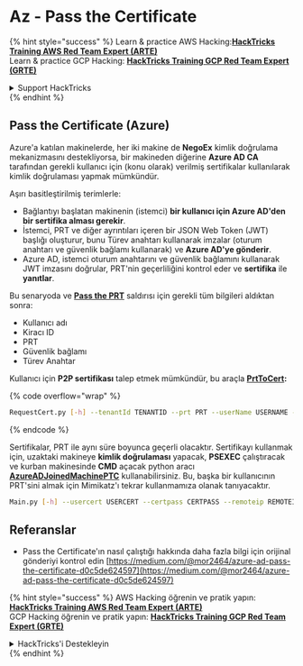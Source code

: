 # Az - Pass the Certificate

{% hint style="success" %}
Learn & practice AWS Hacking:<img src="../../../.gitbook/assets/image (1) (1) (1) (1).png" alt="" data-size="line">[**HackTricks Training AWS Red Team Expert (ARTE)**](https://training.hacktricks.xyz/courses/arte)<img src="../../../.gitbook/assets/image (1) (1) (1) (1).png" alt="" data-size="line">\
Learn & practice GCP Hacking: <img src="../../../.gitbook/assets/image (2) (1).png" alt="" data-size="line">[**HackTricks Training GCP Red Team Expert (GRTE)**<img src="../../../.gitbook/assets/image (2) (1).png" alt="" data-size="line">](https://training.hacktricks.xyz/courses/grte)

<details>

<summary>Support HackTricks</summary>

* Check the [**subscription plans**](https://github.com/sponsors/carlospolop)!
* **Join the** 💬 [**Discord group**](https://discord.gg/hRep4RUj7f) or the [**telegram group**](https://t.me/peass) or **follow** us on **Twitter** 🐦 [**@hacktricks\_live**](https://twitter.com/hacktricks_live)**.**
* **Share hacking tricks by submitting PRs to the** [**HackTricks**](https://github.com/carlospolop/hacktricks) and [**HackTricks Cloud**](https://github.com/carlospolop/hacktricks-cloud) github repos.

</details>
{% endhint %}

## Pass the Certificate (Azure)

Azure'a katılan makinelerde, her iki makine de **NegoEx** kimlik doğrulama mekanizmasını destekliyorsa, bir makineden diğerine **Azure AD CA** tarafından gerekli kullanıcı için (konu olarak) verilmiş sertifikalar kullanılarak kimlik doğrulaması yapmak mümkündür.

Aşırı basitleştirilmiş terimlerle:

* Bağlantıyı başlatan makinenin (istemci) **bir kullanıcı için Azure AD'den bir sertifika alması gerekir**.
* İstemci, PRT ve diğer ayrıntıları içeren bir JSON Web Token (JWT) başlığı oluşturur, bunu Türev anahtarı kullanarak imzalar (oturum anahtarı ve güvenlik bağlamı kullanarak) ve **Azure AD'ye gönderir**.
* Azure AD, istemci oturum anahtarını ve güvenlik bağlamını kullanarak JWT imzasını doğrular, PRT'nin geçerliliğini kontrol eder ve **sertifika** ile **yanıtlar**.

Bu senaryoda ve [**Pass the PRT**](pass-the-prt.md) saldırısı için gerekli tüm bilgileri aldıktan sonra:

* Kullanıcı adı
* Kiracı ID
* PRT
* Güvenlik bağlamı
* Türev Anahtar

Kullanıcı için **P2P sertifikası** talep etmek mümkündür, bu araçla [**PrtToCert**](https://github.com/morRubin/PrtToCert)**:**

{% code overflow="wrap" %}
```bash
RequestCert.py [-h] --tenantId TENANTID --prt PRT --userName USERNAME --hexCtx HEXCTX --hexDerivedKey HEXDERIVEDKEY [--passPhrase PASSPHRASE]
```
{% endcode %}

Sertifikalar, PRT ile aynı süre boyunca geçerli olacaktır. Sertifikayı kullanmak için, uzaktaki makineye **kimlik doğrulaması** yapacak, **PSEXEC** çalıştıracak ve kurban makinesinde **CMD** açacak python aracı [**AzureADJoinedMachinePTC**](https://github.com/morRubin/AzureADJoinedMachinePTC) kullanabilirsiniz. Bu, başka bir kullanıcının PRT'sini almak için Mimikatz'ı tekrar kullanmamıza olanak tanıyacaktır.
```bash
Main.py [-h] --usercert USERCERT --certpass CERTPASS --remoteip REMOTEIP
```
## Referanslar

* Pass the Certificate'ın nasıl çalıştığı hakkında daha fazla bilgi için orijinal gönderiyi kontrol edin [https://medium.com/@mor2464/azure-ad-pass-the-certificate-d0c5de624597](https://medium.com/@mor2464/azure-ad-pass-the-certificate-d0c5de624597)

{% hint style="success" %}
AWS Hacking öğrenin ve pratik yapın:<img src="../../../.gitbook/assets/image (1) (1) (1) (1).png" alt="" data-size="line">[**HackTricks Training AWS Red Team Expert (ARTE)**](https://training.hacktricks.xyz/courses/arte)<img src="../../../.gitbook/assets/image (1) (1) (1) (1).png" alt="" data-size="line">\
GCP Hacking öğrenin ve pratik yapın: <img src="../../../.gitbook/assets/image (2) (1).png" alt="" data-size="line">[**HackTricks Training GCP Red Team Expert (GRTE)**<img src="../../../.gitbook/assets/image (2) (1).png" alt="" data-size="line">](https://training.hacktricks.xyz/courses/grte)

<details>

<summary>HackTricks'i Destekleyin</summary>

* [**abonelik planlarını**](https://github.com/sponsors/carlospolop) kontrol edin!
* **💬 [**Discord grubuna**](https://discord.gg/hRep4RUj7f) veya [**telegram grubuna**](https://t.me/peass) katılın ya da **Twitter**'da **bizi takip edin** 🐦 [**@hacktricks\_live**](https://twitter.com/hacktricks_live)**.**
* **Hacking ipuçlarını paylaşmak için** [**HackTricks**](https://github.com/carlospolop/hacktricks) ve [**HackTricks Cloud**](https://github.com/carlospolop/hacktricks-cloud) github reposuna PR gönderin.

</details>
{% endhint %}
